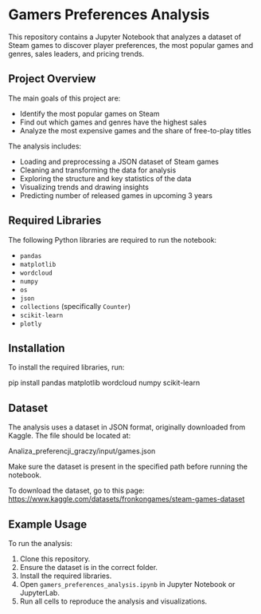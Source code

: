 # Gamers Preferences Analysis

This repository contains a Jupyter Notebook that analyzes a dataset of Steam games to discover player preferences, the most popular games and genres, sales leaders, and pricing trends.

## Project Overview

The main goals of this project are:
- Identify the most popular games on Steam
- Find out which games and genres have the highest sales
- Analyze the most expensive games and the share of free-to-play titles

The analysis includes:
- Loading and preprocessing a JSON dataset of Steam games
- Cleaning and transforming the data for analysis
- Exploring the structure and key statistics of the data
- Visualizing trends and drawing insights
- Predicting number of released games in upcoming 3 years

## Required Libraries

The following Python libraries are required to run the notebook:
- `pandas`
- `matplotlib`
- `wordcloud`
- `numpy`
- `os`
- `json`
- `collections` (specifically `Counter`)
- `scikit-learn`
- `plotly`

## Installation

To install the required libraries, run:

pip install pandas matplotlib wordcloud numpy scikit-learn

## Dataset

The analysis uses a dataset in JSON format, originally downloaded from Kaggle. The file should be located at:

Analiza_preferencji_graczy/input/games.json

Make sure the dataset is present in the specified path before running the notebook.

To download the dataset, go to this page: https://www.kaggle.com/datasets/fronkongames/steam-games-dataset

## Example Usage

To run the analysis:

1. Clone this repository.
2. Ensure the dataset is in the correct folder.
3. Install the required libraries.
4. Open `gamers_preferences_analysis.ipynb` in Jupyter Notebook or JupyterLab.
5. Run all cells to reproduce the analysis and visualizations.
